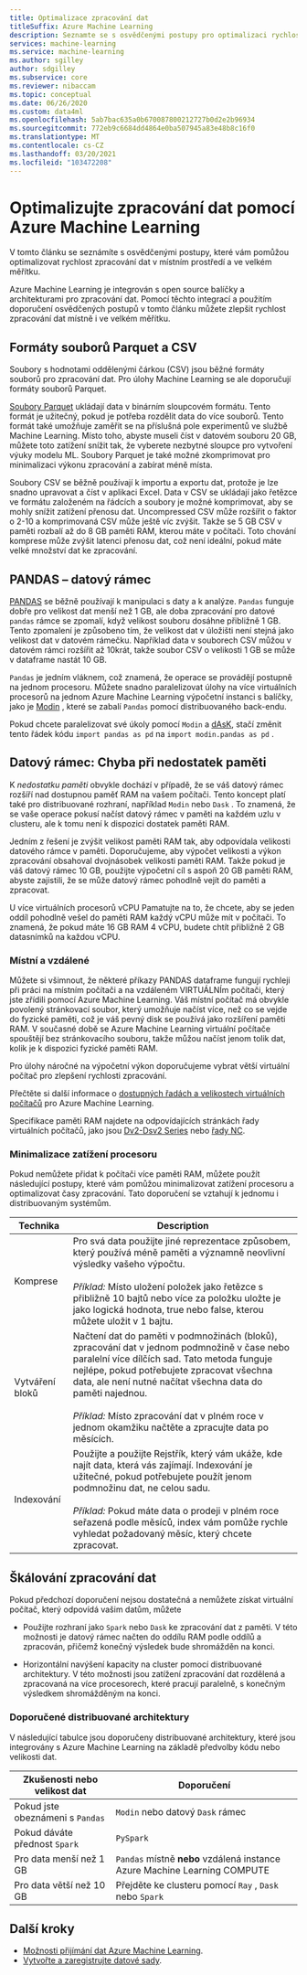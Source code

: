 ```yaml
---
title: Optimalizace zpracování dat
titleSuffix: Azure Machine Learning
description: Seznamte se s osvědčenými postupy pro optimalizaci rychlostí zpracování dat a o tom, jaké Integrace Azure Machine Learning podporuje pro zpracování dat ve velkém měřítku.
services: machine-learning
ms.service: machine-learning
ms.author: sgilley
author: sdgilley
ms.subservice: core
ms.reviewer: nibaccam
ms.topic: conceptual
ms.date: 06/26/2020
ms.custom: data4ml
ms.openlocfilehash: 5ab7bac635a0b670087800212727b0d2e2b96934
ms.sourcegitcommit: 772eb9c6684dd4864e0ba507945a83e48b8c16f0
ms.translationtype: MT
ms.contentlocale: cs-CZ
ms.lasthandoff: 03/20/2021
ms.locfileid: "103472208"
---
```

# <a name="optimize-data-processing-with-azure-machine-learning"></a>Optimalizujte zpracování dat pomocí Azure Machine Learning

V tomto článku se seznámíte s osvědčenými postupy, které vám pomůžou optimalizovat rychlost zpracování dat v místním prostředí a ve velkém měřítku.

Azure Machine Learning je integrován s open source balíčky a architekturami pro zpracování dat. Pomocí těchto integrací a použitím doporučení osvědčených postupů v tomto článku můžete zlepšit rychlost zpracování dat místně i ve velkém měřítku.

## <a name="parquet-and-csv-file-formats"></a>Formáty souborů Parquet a CSV

Soubory s hodnotami oddělenými čárkou (CSV) jsou běžné formáty souborů pro zpracování dat. Pro úlohy Machine Learning se ale doporučují formáty souborů Parquet.

[Soubory Parquet](https://parquet.apache.org/) ukládají data v binárním sloupcovém formátu. Tento formát je užitečný, pokud je potřeba rozdělit data do více souborů. Tento formát také umožňuje zaměřit se na příslušná pole experimentů ve službě Machine Learning. Místo toho, abyste museli číst v datovém souboru 20 GB, můžete toto zatížení snížit tak, že vyberete nezbytné sloupce pro vytvoření výuky modelu ML. Soubory Parquet je také možné zkomprimovat pro minimalizaci výkonu zpracování a zabírat méně místa.

Soubory CSV se běžně používají k importu a exportu dat, protože je lze snadno upravovat a číst v aplikaci Excel. Data v CSV se ukládají jako řetězce ve formátu založeném na řádcích a soubory je možné komprimovat, aby se mohly snížit zatížení přenosu dat. Uncompressed CSV může rozšířit o faktor o 2-10 a komprimovaná CSV může ještě víc zvýšit. Takže se 5 GB CSV v paměti rozbalí až do 8 GB paměti RAM, kterou máte v počítači. Toto chování komprese může zvýšit latenci přenosu dat, což není ideální, pokud máte velké množství dat ke zpracování. 

## <a name="pandas-dataframe"></a>PANDAS – datový rámec

[PANDAS](https://pandas.pydata.org/pandas-docs/stable/getting_started/overview.html) se běžně používají k manipulaci s daty a k analýze. `Pandas` funguje dobře pro velikost dat menší než 1 GB, ale doba zpracování pro datové `pandas` rámce se zpomalí, když velikost souboru dosáhne přibližně 1 GB. Tento zpomalení je způsobeno tím, že velikost dat v úložišti není stejná jako velikost dat v datovém rámečku. Například data v souborech CSV můžou v datovém rámci rozšířit až 10krát, takže soubor CSV o velikosti 1 GB se může v dataframe nastát 10 GB.

`Pandas` je jedním vláknem, což znamená, že operace se provádějí postupně na jednom procesoru. Můžete snadno paralelizovat úlohy na více virtuálních procesorů na jednom Azure Machine Learning výpočetní instanci s balíčky, jako je [Modin](https://modin.readthedocs.io/en/latest/) , které se zabalí `Pandas` pomocí distribuovaného back-endu.

Pokud chcete paralelizovat své úkoly pomocí `Modin` a [dAsK](https://dask.org), stačí změnit tento řádek kódu `import pandas as pd` na `import modin.pandas as pd` .

## <a name="dataframe-out-of-memory-error"></a>Datový rámec: Chyba při nedostatek paměti 

K *nedostatku paměti* obvykle dochází v případě, že se váš datový rámec rozšíří nad dostupnou paměť RAM na vašem počítači. Tento koncept platí také pro distribuované rozhraní, například `Modin` nebo `Dask` .  To znamená, že se vaše operace pokusí načíst datový rámec v paměti na každém uzlu v clusteru, ale k tomu není k dispozici dostatek paměti RAM.

Jedním z řešení je zvýšit velikost paměti RAM tak, aby odpovídala velikosti datového rámce v paměti. Doporučujeme, aby výpočet velikosti a výkon zpracování obsahoval dvojnásobek velikosti paměti RAM. Takže pokud je váš datový rámec 10 GB, použijte výpočetní cíl s aspoň 20 GB paměti RAM, abyste zajistili, že se může datový rámec pohodlně vejít do paměti a zpracovat. 

U více virtuálních procesorů vCPU Pamatujte na to, že chcete, aby se jeden oddíl pohodlně vešel do paměti RAM každý vCPU může mít v počítači. To znamená, že pokud máte 16 GB RAM 4 vCPU, budete chtít přibližně 2 GB datasnímků na každou vCPU.

### <a name="local-vs-remote"></a>Místní a vzdálené

Můžete si všimnout, že některé příkazy PANDAS dataframe fungují rychleji při práci na místním počítači a na vzdáleném VIRTUÁLNÍm počítači, který jste zřídili pomocí Azure Machine Learning. Váš místní počítač má obvykle povolený stránkovací soubor, který umožňuje načíst více, než co se vejde do fyzické paměti, což je váš pevný disk se používá jako rozšíření paměti RAM. V současné době se Azure Machine Learning virtuální počítače spouštějí bez stránkovacího souboru, takže můžou načíst jenom tolik dat, kolik je k dispozici fyzické paměti RAM. 

Pro úlohy náročné na výpočetní výkon doporučujeme vybrat větší virtuální počítač pro zlepšení rychlosti zpracování.

Přečtěte si další informace o [dostupných řadách a velikostech virtuálních počítačů](concept-compute-target.md#supported-vm-series-and-sizes) pro Azure Machine Learning. 

Specifikace paměti RAM najdete na odpovídajících stránkách řady virtuálních počítačů, jako jsou [Dv2-Dsv2 Series](../virtual-machines/dv2-dsv2-series-memory.md) nebo [řady NC](../virtual-machines/nc-series.md).

### <a name="minimize-cpu-workloads"></a>Minimalizace zatížení procesoru

Pokud nemůžete přidat k počítači více paměti RAM, můžete použít následující postupy, které vám pomůžou minimalizovat zatížení procesoru a optimalizovat časy zpracování. Tato doporučení se vztahují k jednomu i distribuovaným systémům.

Technika | Description
----|----
Komprese | Pro svá data použijte jiné reprezentace způsobem, který používá méně paměti a významně neovlivní výsledky vašeho výpočtu.<br><br>*Příklad:* Místo uložení položek jako řetězce s přibližně 10 bajtů nebo více za položku uložte je jako logická hodnota, true nebo false, kterou můžete uložit v 1 bajtu.
Vytváření bloků | Načtení dat do paměti v podmnožinách (bloků), zpracování dat v jednom podmnožině v čase nebo paralelní více dílčích sad. Tato metoda funguje nejlépe, pokud potřebujete zpracovat všechna data, ale není nutné načítat všechna data do paměti najednou. <br><br>*Příklad:* Místo zpracování dat v plném roce v jednom okamžiku načtěte a zpracujte data po měsících.
Indexování | Použijte a použijte Rejstřík, který vám ukáže, kde najít data, která vás zajímají. Indexování je užitečné, pokud potřebujete použít jenom podmnožinu dat, ne celou sadu.<br><br>*Příklad:* Pokud máte data o prodeji v plném roce seřazená podle měsíců, index vám pomůže rychle vyhledat požadovaný měsíc, který chcete zpracovat.

## <a name="scale-data-processing"></a>Škálování zpracování dat

Pokud předchozí doporučení nejsou dostatečná a nemůžete získat virtuální počítač, který odpovídá vašim datům, můžete 

* Použijte rozhraní jako `Spark` nebo `Dask` ke zpracování dat z paměti. V této možnosti je datový rámec načten do oddílu RAM podle oddílů a zpracován, přičemž konečný výsledek bude shromážděn na konci.  

* Horizontální navýšení kapacity na cluster pomocí distribuované architektury. V této možnosti jsou zatížení zpracování dat rozdělená a zpracovaná na více procesorech, které pracují paralelně, s konečným výsledkem shromážděným na konci.

### <a name="recommended-distributed-frameworks"></a>Doporučené distribuované architektury

V následující tabulce jsou doporučeny distribuované architektury, které jsou integrovány s Azure Machine Learning na základě předvolby kódu nebo velikosti dat.

Zkušenosti nebo velikost dat | Doporučení
------|------
Pokud jste obeznámeni s `Pandas`| `Modin` nebo datový `Dask` rámec
Pokud dáváte přednost `Spark` | `PySpark`
Pro data menší než 1 GB | `Pandas` místně **nebo** vzdálená instance Azure Machine Learning COMPUTE
Pro data větší než 10 GB| Přejděte ke clusteru pomocí `Ray` , `Dask` nebo `Spark`

## <a name="next-steps"></a>Další kroky

* [Možnosti přijímání dat Azure Machine Learning](concept-data-ingestion.md).
* [Vytvořte a zaregistrujte datové sady](how-to-create-register-datasets.md).
